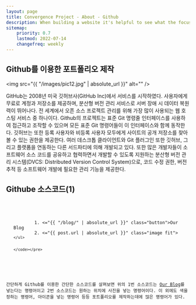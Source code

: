 ```yaml
---
layout: page
title: Convergence Project - About - Github
description: When building a website it's helpful to see what the focus of your site is. This page is an example of how to show a website's focus.
sitemap:
    priority: 0.7
    lastmod: 2022-07-14
    changefreq: weekly
---
```

## Github를 이용한 포트폴리오 제작

<span class="image left"><img src="{{ "/images/pic12.jpg" | absolute_url }}" alt="" /></span>

GitHub는 2008년 미국 깃허브사(GitHub Inc)에서 서비스를 시작하였다. 사용자에게 무료로 계정과 저장소를 제공하며, 분산형 버전 관리 서비스로 서버 장애 시 데이터 복원력이 뛰어나다. 전 세계에서 오픈 소스 프로젝트 관리를 위해 가장 많이 사용되는 웹 호스팅 서비스 중 하나이다. Github의 프로젝트는 표준 Git 명령줄 인터페이스를 사용하여 접근하고 조작할 수 있으며 모든 표준 Git 명령어들이 이 인터페이스와 함께 동작한다. 깃허브는 또한 등록 사용자와 비등록 사용자 모두에게 사이트의 공개 저장소를 찾아볼 수 있는 권한을 제공한다. 여러 데스크톱 클라이언트와 Git 플러그인 또한 깃허브, 그리고 플랫폼을 연동하는 다른 서드파티에 의해 개발되고 있다. 또한 많은 개발자들이 소프트웨어 소스 코드를 공유하고 협력하면서 개발할 수 있도록 지원하는 분산형 버전 관리 시스템(DVCS: Distributed Version Control System)으로, 코드 수정 권한, 버전 추적 등 소프트웨어 개발에 필요한 관리 기능을 제공한다.


  <p>
	<!-- Preformatted Code -->
	<h2>Githube 소스코드(1)</h2>
	<pre><code>
        <ul class="actions">
        1. <="{{ "/blog/" | absolute_url }}" class="button">Our Blog
        2. <="{{ post.url | absolute_url }}" class="image fit"><img src="{{ post.image | absolute_url }}" alt=""

        </ul>

					
	</code></pre>
  </p>
간단하게 Github를 이용한 간단한 소스코드를 살펴보면 위의 1번 소스코드는 <a href="{{ "/blog/" | absolute_url }}" class="button">Our Blog</a>를 넣는다는 명령어이고 2번 소스코드는 원하는 위치에 사진을 넣는 명령어이다. 이 외에도 색을 정하는 명령어, 아이콘을 넣는 명령어 등등 포트폴리오를 제작하는데에 많은 명령어가 있다.
